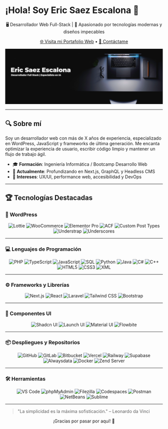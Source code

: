 <!--
  README principal para perfil de GitHub
  Diseño estético y profesional en Markdown
-->

# ¡Hola! Soy Eric Saez Escalona 👋

<div align="center">
  <p>🖥️ Desarrollador Web Full-Stack | 🚀 Apasionado por tecnologías modernas y diseños impecables</p>

  [🌐 Visita mi Portafolio Web](https://ericsaezescalona.w3bcn.es) • [📧 Contáctame](mailto:saezescalonaeric@gmail.com)
  
  <img src="/Images/banner.png" alt="Banner" />
</div>

---

## 🔍 Sobre mí

Soy un desarrollador web con más de X años de experiencia, especializado en WordPress, JavaScript y frameworks de última generación. Me encanta optimizar la experiencia de usuario, escribir código limpio y mantener un flujo de trabajo ágil.

- 🎓 **Formación**: Ingeniería Informática / Bootcamp Desarrollo Web
- 🌱 **Actualmente**: Profundizando en Next.js, GraphQL y Headless CMS
- 💬 **Intereses**: UX/UI, performance web, accesibilidad y DevOps

---

## 🏆 Tecnologías Destacadas

### 🧩 WordPress
<div align="center">
  <img src="https://img.shields.io/badge/Lottie-Animation_Player-1CB3FF?logo=lottiefiles&logoColor=white&style=for-the-badge" alt="Lottie" />
  <img src="https://img.shields.io/badge/WooCommerce-Extensiones-995ad0?logo=woocommerce&style=for-the-badge" alt="WooCommerce" />
  <img src="https://img.shields.io/badge/Elementor-Pro_Website_Builder-92003B?logo=elementor&logoColor=white&style=for-the-badge" alt="Elementor Pro" />
  <img src="https://img.shields.io/badge/ACF-Custom_Fields-00A3FF?logo=wordpress&logoColor=white&style=for-the-badge" alt="ACF" />
  <img src="https://img.shields.io/badge/CPT-Custom_Post_Types-FF6D00?logo=wordpress&logoColor=white&style=for-the-badge" alt="Custom Post Types" />
  <img src="https://img.shields.io/badge/Understrap-Bootstrap_Theme-563D7C?logo=bootstrap&logoColor=white&style=for-the-badge" alt="Understrap" />
  <img src="https://img.shields.io/badge/Underscores-Starter_Theme-333333?logo=wordpress&logoColor=white&style=for-the-badge" alt="Underscores" />
</div>

---

### 💻 Lenguajes de Programación
<div align="center">
  <img src="https://img.shields.io/badge/PHP-777BB4?logo=php&logoColor=white&style=for-the-badge" alt="PHP" />
  <img src="https://img.shields.io/badge/TypeScript-3178C6?logo=typescript&logoColor=white&style=for-the-badge" alt="TypeScript" />
  <img src="https://img.shields.io/badge/JavaScript-F7DF1E?logo=javascript&logoColor=black&style=for-the-badge" alt="JavaScript" />
  <img src="https://img.shields.io/badge/SQL-4479A1?logo=mysql&logoColor=white&style=for-the-badge" alt="SQL" />
  <img src="https://img.shields.io/badge/Python-3776AB?logo=python&logoColor=white&style=for-the-badge" alt="Python" />
  <img src="https://img.shields.io/badge/Java-007396?logo=java&logoColor=white&style=for-the-badge" alt="Java" />
  <img src="https://img.shields.io/badge/C%23-239120?logo=c-sharp&logoColor=white&style=for-the-badge" alt="C#" />
  <img src="https://img.shields.io/badge/C%2B%2B-00599C?logo=c%2B%2B&logoColor=white&style=for-the-badge" alt="C++" />
  <img src="https://img.shields.io/badge/HTML5-E34F26?logo=html5&logoColor=white&style=for-the-badge" alt="HTML5" />
  <img src="https://img.shields.io/badge/CSS3-1572B6?logo=css3&logoColor=white&style=for-the-badge" alt="CSS3" />
  <img src="https://img.shields.io/badge/XML-FF6600?logo=xml&logoColor=white&style=for-the-badge" alt="XML" />
</div>

---

### ⚙️ Frameworks y Librerías
<div align="center">
  <img src="https://img.shields.io/badge/Next.js-000000?logo=nextdotjs&logoColor=white&style=for-the-badge" alt="Next.js" />
  <img src="https://img.shields.io/badge/React-61DAFB?logo=react&logoColor=black&style=for-the-badge" alt="React" />
  <img src="https://img.shields.io/badge/Laravel-FF2D20?logo=laravel&logoColor=white&style=for-the-badge" alt="Laravel" />
  <img src="https://img.shields.io/badge/Tailwind_CSS-06B6D4?logo=tailwindcss&logoColor=white&style=for-the-badge" alt="Tailwind CSS" />
  <img src="https://img.shields.io/badge/Bootstrap-7952B3?logo=bootstrap&logoColor=white&style=for-the-badge" alt="Bootstrap" />
</div>

---

### 🧩 Componentes UI
<div align="center">
  <img src="https://img.shields.io/badge/Shadcn_UI-Component_Library-000000?logo=react&logoColor=white&style=for-the-badge" alt="Shadcn UI" />
  <img src="https://img.shields.io/badge/Launch_UI-Component_Library-FF6B00?logo=rocket&logoColor=white&style=for-the-badge" alt="Launch UI" />
  <img src="https://img.shields.io/badge/Material_UI-0081CB?logo=mui&logoColor=white&style=for-the-badge" alt="Material UI" />
  <img src="https://img.shields.io/badge/Flowbite-Tailwind_Components-06B6D4?logo=tailwindcss&logoColor=white&style=for-the-badge" alt="Flowbite" />
</div>

---

### 📦 Despliegues y Repositorios
<div align="center">
  <img src="https://img.shields.io/badge/GitHub-181717?logo=github&logoColor=white&style=for-the-badge" alt="GitHub" />
  <img src="https://img.shields.io/badge/GitLab-FC6D26?logo=gitlab&logoColor=white&style=for-the-badge" alt="GitLab" />
  <img src="https://img.shields.io/badge/Bitbucket-0052CC?logo=bitbucket&logoColor=white&style=for-the-badge" alt="Bitbucket" />
  <img src="https://img.shields.io/badge/Vercel-000000?logo=vercel&logoColor=white&style=for-the-badge" alt="Vercel" />
  <img src="https://img.shields.io/badge/Railway-0B0D0E?logo=railway&logoColor=white&style=for-the-badge" alt="Railway" />
  <img src="https://img.shields.io/badge/Supabase-3ECF8E?logo=supabase&logoColor=white&style=for-the-badge" alt="Supabase" />
  <img src="https://img.shields.io/badge/Alwaysdata-0066CC?logo=alwaysdata&logoColor=white&style=for-the-badge" alt="Alwaysdata" />
  <img src="https://img.shields.io/badge/Docker-2496ED?logo=docker&logoColor=white&style=for-the-badge" alt="Docker" />
  <img src="https://img.shields.io/badge/Zend_Server-0678BE?logo=zend&logoColor=white&style=for-the-badge" alt="Zend Server" />
</div>

---

### 🛠️ Herramientas
<div align="center">
  <img src="https://img.shields.io/badge/VS_Code-007ACC?logo=visualstudiocode&logoColor=white&style=for-the-badge" alt="VS Code" />
  <img src="https://img.shields.io/badge/phpMyAdmin-6C78AF?logo=phpmyadmin&logoColor=white&style=for-the-badge" alt="phpMyAdmin" />
  <img src="https://img.shields.io/badge/FileZilla-BF0000?logo=filezilla&logoColor=white&style=for-the-badge" alt="Filezilla" />
  <img src="https://img.shields.io/badge/GitHub_Codespaces-181717?logo=github&logoColor=white&style=for-the-badge" alt="Codespaces" />
  <img src="https://img.shields.io/badge/Postman-FF6C37?logo=postman&logoColor=white&style=for-the-badge" alt="Postman" />
  <img src="https://img.shields.io/badge/NetBeans_IDE-1B6AC6?logo=apachenetbeanside&logoColor=white&style=for-the-badge" alt="NetBeans" />
  <img src="https://img.shields.io/badge/Sublime_Text-FF9800?logo=sublimetext&logoColor=white&style=for-the-badge" alt="Sublime" />
</div>

---

> "La simplicidad es la máxima sofisticación." – Leonardo da Vinci

<div align="center">
  ¡Gracias por pasar por aquí! 🚀
</div>
